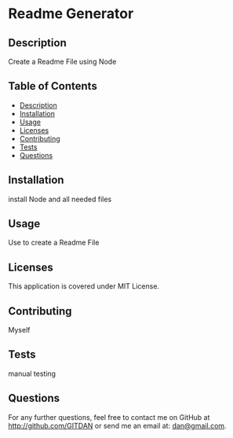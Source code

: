 # Readme Generator

## Description
Create a Readme File using Node




## Table of Contents
* [Description](#Description)
* [Installation](#Installation)
* [Usage](#Usage)
* [Licenses](#Licenses)
* [Contributing](#Contributing)
* [Tests](#Tests)
* [Questions](#Questions)





## Installation
install Node and all needed files




## Usage
Use to create a Readme File

## Licenses
This application is covered under MIT License.

## Contributing
Myself

## Tests
manual testing

## Questions
For any further questions, feel free to contact me on GitHub at http://github.com/GITDAN or send me an email at: dan@gmail.com.
